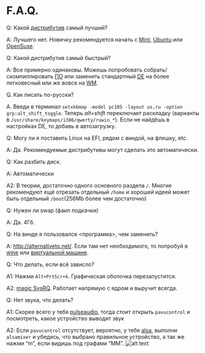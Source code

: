 # F.A.Q.

Q: Какой [дистрибутив](https://ru.wikipedia.org/wiki/%D0%94%D0%B8%D1%81%D1%82%D1%80%D0%B8%D0%B1%D1%83%D1%82%D0%B8%D0%B2_Linux) самый лучший?

A: Лучшего нет. Новичку рекомендуется начать с [Mint](http://linuxmint.com/), [Ubuntu](http://ubuntu.ru/) или [OpenSuse](https://ru.opensuse.org).

Q: Какой дистрибутив самый быстрый?

А: Все примерно одинаковы. Можешь попробовать собрать/скомпиллировать [ПО](https://ru.wikipedia.org/wiki/Программное_обеспечение) или заменить стандартный [DE](https://ru.wikipedia.org/wiki/Среда_рабочего_стола) на более легковесный или же вовсе на [WM](https://ru.wikipedia.org/wiki/Менеджер_окон_X_Window_System). 

Q. Как писать по-русски?

A. Введи в терминал `setxkbmap -model pc105 -layout us,ru -option grp:alt_shift_toggle`. Теперь *alt+shift* переключает раскладку (варианты в `/usr/share/keymaps/i386/qwerty/ruwin_*`). Если не найдёшь в настройках DE, то добавь в автозагрузку.

Q: Могу ли я поставить Linux на EFI, рядом с виндой, на флешку, etc.

А: Да. Рекомендуемые дистрибутивы могут сделать это автоматически.

Q: Как разбить диск.

A: Автоматически 

A2: В теории, достаточно одного основного раздела `/`. Многие рекомендуют ещё отрезать отдельный `/home` и хорошей идеей может быть отдельный `/boot`(256Mb более чем достаточно)

Q: Нужен ли swap (фаил подкачки)

A: Да. 4Гб.

Q: На винде я пользовался <программа>, чем заменить?

A: http://alternativeto.net/. Если там нет необходимого, то попробуй в [wine](https://ru.wikipedia.org/wiki/Wine) или [виртуальной машине](https://ru.wikipedia.org/wiki/Виртуальная_машина).

Q: Что делать, если всё зависло?

A1: Нажми `Alt+PrtScr+k`. Графическая оболочка перезапустится.

A2: [magic SysRQ](https://ru.wikipedia.org/wiki/SysRq). Работает напрямую с ядром и выручит всегда.

Q: Нет звука, что делать?

A1: Скорее всего у тебя [pulseaudio](https://ru.wikipedia.org/wiki/PulseAudio), тогда стоит открыть `pavucontrol` и посмотреть, какое устройство выводит звук

А2: Если `pavucontrol` отсутствует, вероятно, у тебя [alsa](https://ru.wikipedia.org/wiki/ALSA), выполни `alsamixer` и убедись, что выбрано правильное устройство, а так же нажми “m”, если видишь под графами “MM”.
![alt text](https://github.com/for2ch/Linux-F.A.Q./blob/master/resources/pictures/alsamixer.png "alsamixer")

